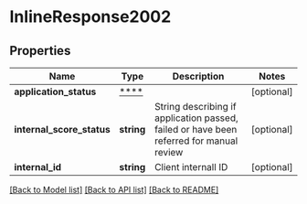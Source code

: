 # InlineResponse2002

## Properties
Name | Type | Description | Notes
------------ | ------------- | ------------- | -------------
**application_status** | [****](.md) |  | [optional] 
**internal_score_status** | **string** | String describing if application passed, failed or have been referred for manual review | [optional] 
**internal_id** | **string** | Client internall ID | [optional] 

[[Back to Model list]](../../README.md#documentation-for-models) [[Back to API list]](../../README.md#documentation-for-api-endpoints) [[Back to README]](../../README.md)

